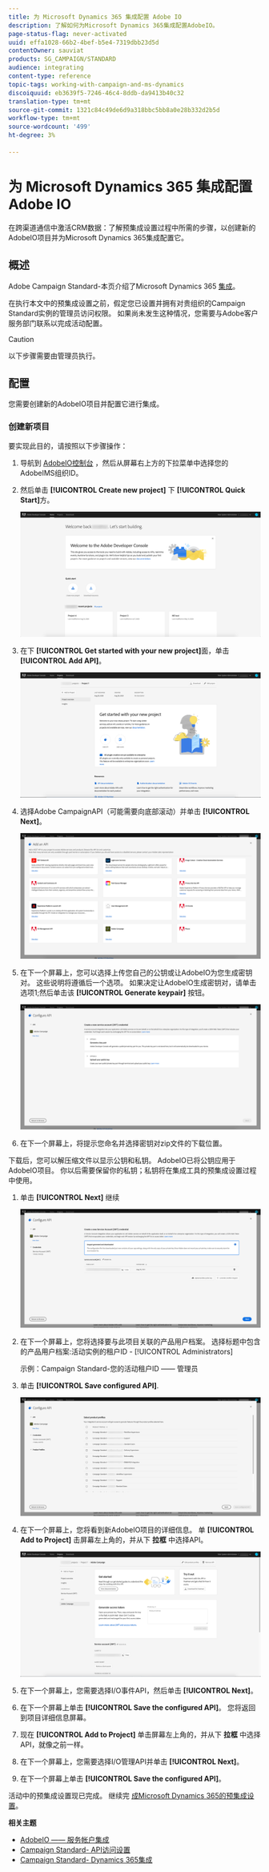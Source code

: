 ```yaml
---
title: 为 Microsoft Dynamics 365 集成配置 Adobe IO
description: 了解如何为Microsoft Dynamics 365集成配置AdobeIO。
page-status-flag: never-activated
uuid: effa1028-66b2-4bef-b5e4-7319dbb23d5d
contentOwner: sauviat
products: SG_CAMPAIGN/STANDARD
audience: integrating
content-type: reference
topic-tags: working-with-campaign-and-ms-dynamics
discoiquuid: eb3639f5-7246-46c4-8ddb-da9413b40c32
translation-type: tm+mt
source-git-commit: 1321c84c49de6d9a318bbc5bb8a0e28b332d2b5d
workflow-type: tm+mt
source-wordcount: '499'
ht-degree: 3%

---
```



# 为 Microsoft Dynamics 365 集成配置 Adobe IO

在跨渠道通信中激活CRM数据：了解预集成设置过程中所需的步骤，以创建新的AdobeIO项目并为Microsoft Dynamics 365集成配置它。

## 概述

Adobe Campaign Standard-本页介绍了Microsoft Dynamics 365 [集成](../../integrating/using/working-with-campaign-standard-and-microsoft-dynamics-365.md)。

在执行本文中的预集成设置之前，假定您已设置并拥有对贵组织的Campaign Standard实例的管理员访问权限。  如果尚未发生这种情况，您需要与Adobe客户服务部门联系以完成活动配置。

>[!CAUTION]
>
>以下步骤需要由管理员执行。

## 配置

您需要创建新的AdobeIO项目并配置它进行集成。

### 创建新项目

要实现此目的，请按照以下步骤操作：

1. 导航到 [AdobeIO控制台](https://console.adobe.io/home#) ，然后从屏幕右上方的下拉菜单中选择您的AdobeIMS组织ID。

1. 然后单击 **[!UICONTROL Create new project]** 下 **[!UICONTROL Quick Start]**&#x200B;方。

   ![](assets/adobeIO1.png)

1. 在下 **[!UICONTROL Get started with your new project]**&#x200B;面，单击 **[!UICONTROL Add API]**。

   ![](assets/adobeIO2.png)

1. 选择Adobe CampaignAPI（可能需要向底部滚动）并单击 **[!UICONTROL Next]**。

   ![](assets/adobeIO3.png)

1. 在下一个屏幕上，您可以选择上传您自己的公钥或让AdobeIO为您生成密钥对。 这些说明将遵循后一个选项。 如果决定让AdobeIO生成密钥对，请单击选项1;然后单击该 **[!UICONTROL Generate keypair]** 按钮。

   ![](assets/adobeIO4.png)

1. 在下一个屏幕上，将提示您命名并选择密钥对zip文件的下载位置。

下载后，您可以解压缩文件以显示公钥和私钥。 AdobeIO已将公钥应用于AdobeIO项目。 你以后需要保留你的私钥；私钥将在集成工具的预集成设置过程中使用。

1. 单击 **[!UICONTROL Next]** 继续

   ![](assets/adobeIO5.png)

1. 在下一个屏幕上，您将选择要与此项目关联的产品用户档案。 选择标题中包含的产品用户档案:活动实例的租户ID - [!UICONTROL Administrators]

   示例：Campaign Standard-您的活动租户ID —— 管理员

1. 单击 **[!UICONTROL Save configured API]**.

   ![](assets/adobeIO6.png)

1. 在下一个屏幕上，您将看到新AdobeIO项目的详细信息。 单 **[!UICONTROL Add to Project]** 击屏幕左上角的，并从下 **拉框** 中选择API。

   ![](assets/adobeIO7.png)

1. 在下一个屏幕上，您需要选择I/O事件API，然后单击 **[!UICONTROL Next]**。

1. 在下一个屏幕上单击 **[!UICONTROL Save the configured API]**。  您将返回到项目详细信息屏幕。

1. 现在 **[!UICONTROL Add to Project]** 单击屏幕左上角的，并从下 **拉框** 中选择API，就像之前一样。

1. 在下一个屏幕上，您需要选择I/O管理API并单击 **[!UICONTROL Next]**。

1. 在下一个屏幕上单击 **[!UICONTROL Save the configured API]**。

活动中的预集成设置现已完成。  继续完 [成Microsoft Dynamics 365的预集成设置](../../integrating/using/configure-microsoft-dynamics-365-for-campaign-integration.md)。

**相关主题**

* [AdobeIO —— 服务帐户集成](https://www.adobe.io/authentication/auth-methods.html#!AdobeDocs/adobeio-auth/master/AuthenticationOverview/ServiceAccountIntegration.md)
* [Campaign Standard- API访问设置](../../api/using/setting-up-api-access.md)
* [Campaign Standard- Dynamics 365集成](../../integrating/using/configure-microsoft-dynamics-365-for-campaign-integration.md)